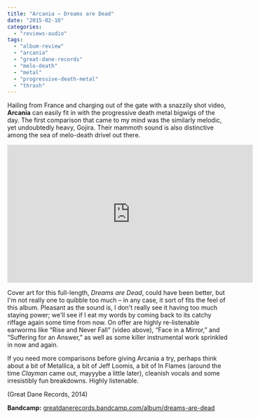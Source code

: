 ```yaml
---
title: "Arcania – Dreams are Dead"
date: "2015-02-10"
categories: 
  - "reviews-audio"
tags: 
  - "album-review"
  - "arcania"
  - "great-dane-records"
  - "melo-death"
  - "metal"
  - "progressive-death-metal"
  - "thrash"
---
```


Hailing from France and charging out of the gate with a snazzily shot video, **Arcania** can easily fit in with the progressive death metal bigwigs of the day. The first comparison that came to my mind was the similarly melodic, yet undoubtedly heavy, Gojira. Their mammoth sound is also distinctive among the sea of melo-death drivel out there.

<iframe src="https://www.youtube.com/embed/gtCC-v91Yc0" width="560" height="315" frameborder="0" allowfullscreen="allowfullscreen"></iframe>

Cover art for this full-length, _Dreams are Dead_, could have been better, but I'm not really one to quibble too much – in any case, it sort of fits the feel of this album. Pleasant as the sound is, I don't really see it having too much staying power; we'll see if I eat my words by coming back to its catchy riffage again some time from now. On offer are highly re-listenable earworms like “Rise and Never Fall” (video above), “Face in a Mirror,” and “Suffering for an Answer,” as well as some killer instrumental work sprinkled in now and again.

If you need more comparisons before giving Arcania a try, perhaps think about a bit of Metallica, a bit of Jeff Loomis, a bit of In Flames (around the time _Clayman_ came out, mayyybe a little later), cleanish vocals and some irresistibly fun breakdowns. Highly listenable.

(Great Dane Records, 2014)

**Bandcamp:** [greatdanerecords.bandcamp.com/album/dreams-are-dead](http://greatdanerecords.bandcamp.com/album/dreams-are-dead)
